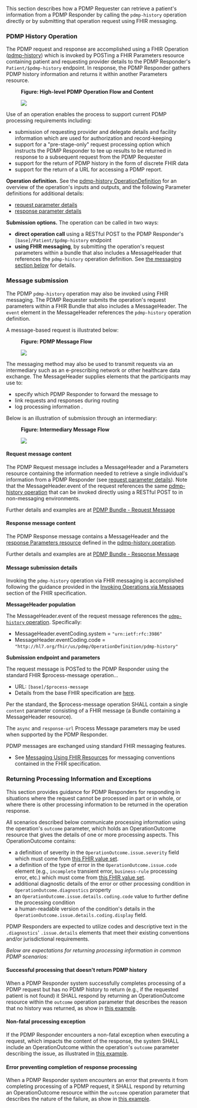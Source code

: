 This section describes how a PDMP Requester can retrieve a patient's information from a PDMP Responder by calling the `pdmp-history` operation directly or by submitting that operation request using FHIR messaging.

<p></p>

### PDMP History Operation

The PDMP request and response are accomplished using a FHIR Operation ([pdmp-history](OperationDefinition-pdmp-history.html)) which is invoked by POSTing a FHIR Parameters resource containing patient and requesting provider details to the PDMP Responder's `Patient/$pdmp-history` endpoint. In response, the PDMP Responder gathers PDMP history information and returns it within another Parameters resource.

<p></p>

<div>
<figure class="figure">
<figcaption class="figure-caption"><strong>Figure: High-level PDMP Operation Flow and Content</strong></figcaption>
  <p>
  <img src="operation-flow.png" style="float:none">  
  </p>
</figure>
</div>

<p></p>

Use of an operation enables the process to support current PDMP processing requirements including:

- submission of requesting provider and delegate details and facility information which are used for authorization and record-keeping 
- support for a "pre-stage-only" request processing option which instructs the PDMP Responder to tee up results to be returned in response to a subsequent request from the PDMP Requester
- support for the return of PDMP history in the form of discrete FHIR data
- support for the return of a URL for accessing a PDMP report.

**Operation definition.** See the [pdmp-history OperationDefinition](OperationDefinition-pdmp-history.html) for an overview of the operation's inputs and outputs, and the following Parameter definitions for additional details:
- [request parameter details](StructureDefinition-pdmp-parameters-request.html)
- [response parameter details](StructureDefinition-pdmp-parameters-response.html)

**Submission options.** The operation can be called in two ways:
- **direct operation call** using a RESTful POST to the PDMP Responder's `[base]/Patient/$pdmp-history` endpoint
- **using FHIR messaging**, by submitting the operation's request parameters within a bundle that also includes a MessageHeader that references the `pdmp-history` operation definition. See [the messaging section below](submission-options.html#message-submission) for details.

<p></p>

### Message submission
The PDMP  `pdmp-history` operation may also be invoked using FHIR messaging. The PDMP Requester submits the operation's request parameters within a FHIR Bundle that also includes a MessageHeader. The `event` element in the MessageHeader references the `pdmp-history` operation definition.

A message-based request is illustrated below:

<p></p>

<div>
<figure class="figure">
<figcaption class="figure-caption"><strong>Figure: PDMP Message Flow</strong></figcaption>
  <p>
  <img src="message-flow.png" style="float:none">  
  </p>
</figure>
</div>

<p></p>

The messaging method may also be used to transmit requests via an intermediary such as an e-prescribing network or other healthcare data exchange. The MessageHeader supplies elements that the participants may use to: 
- specify which PDMP Responder to forward the message to
- link requests and responses during routing
- log processing information .

Below is an illustration of submission through an intermediary:

<p></p>

<div>
<figure class="figure">
<figcaption class="figure-caption"><strong>Figure: Intermediary Message Flow</strong></figcaption>
  <p>
  <img src="intermediary-flow.png" style="float:none">  
  </p>
</figure>
</div>

<p></p>

#### Request message content

The PDMP Request message includes a MessageHeader and a Parameters resource containing the information needed to retrieve a single individual's information from a PDMP Responder (see [request parameter details](StructureDefinition-pdmp-parameters-request.html)). Note that the MessageHeader.event of the request references the same [pdmp-history operation](OperationDefinition-pdmp-history.html) that can be invoked directly using a RESTful POST to in non-messaging environments.

Further details and examples are at [PDMP Bundle - Request Message](StructureDefinition-pdmp-bundle-request-message.html) 

<p></p>

#### Response message content

The PDMP Response message contains a MessageHeader and the [response Parameters resource](StructureDefinition-pdmp-parameters-request.html) defined in the [pdmp-history operation](OperationDefinition-pdmp-history.html).

Further details and examples are at [PDMP Bundle - Response Message](StructureDefinition-pdmp-bundle-response-message.html) 

<p></p>

#### Message submission details
Invoking the `pdmp-history` operation via FHIR messaging is accomplished following the guidance provided in the [Invoking Operations via Messages](http://hl7.org/fhir/messaging.html#operations) section of the FHIR specification.

**MessageHeader population**

The MessageHeader.event of the request message references the [`pdmp-history` operation](OperationDefinition-pdmp-history.html). Specifically:
- MessageHeader.eventCoding.system = `"urn:ietf:rfc:3986"`
- MessageHeader.eventCoding.code = `"http://hl7.org/fhir/us/pdmp/OperationDefinition/pdmp-history"`

**Submission endpoint and parameters**

The request message is POSTed to the PDMP Responder using the standard FHIR $process-message operation...
  - URL: `[base]/$process-message`
  - Details from the base FHIR specification are [here](https://www.hl7.org/fhir/operation-messageheader-process-message.html).

Per the standard, the $process-message operation SHALL contain a single `content` parameter consisting of a FHIR message (a Bundle containing a MessageHeader resource).  

The `async` and `response-url` Process Message parameters may be used when supported by the PDMP Responder.

PDMP messages are exchanged using standard FHIR messaging features. 
- See [Messaging Using FHIR Resources](https://www.hl7.org/fhir/messaging.html) for messaging conventions contained in the FHIR specification.

<p></p>

### Returning Processing Information and Exceptions

This section provides guidance for PDMP Responders for responding in situations where the request cannot be processed in part or in whole, or where there is other processing information to be returned in the operation response.

All scenarios described below communicate processing information using the operation's `outcome` parameter, which holds an OperationOutcome resource that gives the details of one or more processing aspects. This OperationOutcome contains:

* a definition of severity in the `OperationOutcome.issue.severity` field which must come from [this FHIR value set](https://hl7.org/fhir/R4/valueset-issue-severity.html). 
* a definition of the type of error in the `OperationOutcome.issue.code` element (e.g., `incomplete` transient error, `business-rule` processing error, etc.) which must come from [this FHIR value set](https://hl7.org/fhir/R4/valueset-issue-type.html).
* additional diagnostic details of the error or other processing condition in `OperationOutcome.diagnostics` property
* an `OperationOutcome.issue.details.coding.code` value to further define the processing condition
* a human-readable version of the condition's details in the `OperationOutcome.issue.details.coding.display` field.

PDMP Responders are expected to utilize codes and descriptive text in the `.diagnostics`' `.issue.details` elements that meet their existing conventions and/or jurisdictional requirements.

<p></p>
<p></p>

_Below are expectations for returning processing information in common PDMP scenarios:_

<p></p>

#### Successful processing that doesn't return PDMP history

When a PDMP Responder system successfully completes processing of a PDMP request but has no PDMP history to return (e.g., if the requested patient is not found) it  SHALL respond by returning an OperationOutcome resource within the `outcome` operation parameter that describes the reason that no history was returned, as show in [this example](Parameters-pdmp-history-output-parameters-3-patient-not-found.html).

<p></p>

#### Non-fatal processing exception

If the PDMP Responder encounters a non-fatal exception when executing a request, which impacts the content of the response, the system SHALL include an OperationOutcome within the operation's `outcome` parameter describing the issue, as illustrated in [this example](Parameters-pdmp-history-output-parameters-6-non-fatal-warning.html). 

<p></p>

#### Error preventing completion of response processing

When a PDMP Responder system encounters an error that prevents it from completing processing of a PDMP request, it  SHALL respond by returning an OperationOutcome resource within the `outcome` operation parameter that describes the nature of the failure, as show in [this example](Parameters-pdmp-history-output-parameters-7-fatal-error.html).

<p></p>
<p></p>